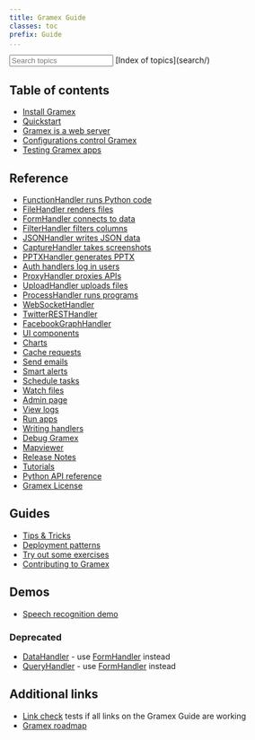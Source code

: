 ```yaml
---
title: Gramex Guide
classes: toc
prefix: Guide
...
```


<link rel="stylesheet" href="search/search.css?v=1">

<input type="search" id="search" placeholder="Search topics" data-url="search/searchindex.json">
[Index of topics](search/)
<script src="node_modules/lunr/lunr.js"></script>
<script src="search/search.js?v=a"></script>


## Table of contents

- [Install Gramex](install/)
- [Quickstart](quickstart/)
- [Gramex is a web server](server/)
- [Configurations control Gramex](config/)
- [Testing Gramex apps](test/)

## Reference

- [FunctionHandler runs Python code](functionhandler/)
- [FileHandler renders files](filehandler/)
- [FormHandler connects to data](formhandler/)
- [FilterHandler filters columns](filterhandler/)
- [JSONHandler writes JSON data](jsonhandler/)
- [CaptureHandler takes screenshots](capturehandler/)
- [PPTXHandler generates PPTX](pptxhandler/)
- [Auth handlers log in users](auth/)
- [ProxyHandler proxies APIs](proxyhandler/)
- [UploadHandler uploads files](uploadhandler/)
- [ProcessHandler runs programs](processhandler/)
- [WebSocketHandler](websockethandler/)
- [TwitterRESTHandler](twitterresthandler/)
- [FacebookGraphHandler](facebookgraphhandler/)
- [UI components](uicomponents/)
- [Charts](chart/)
- [Cache requests](cache/)
- [Send emails](email/)
- [Smart alerts](alert/)
- [Schedule tasks](scheduler/)
- [Watch files](watch/)
- [Admin page](admin/)
- [View logs](logviewer/)
- [Run apps](apps/)
- [Writing handlers](handlers/)
- [Debug Gramex](debug/)
- [Mapviewer](mapviewer/)
- [Release Notes](release/)
- [Tutorials](tutorials/)
- [Python API reference](https://learn.gramener.com/gramex/gramex.html)
- [Gramex License](license/)

## Guides

- [Tips & Tricks](tips/)
- [Deployment patterns](deploy/)
- [Try out some exercises](exercises/)
- [Contributing to Gramex](contributing/)

## Demos

- [Speech recognition demo](speech/)

### Deprecated

- [DataHandler](datahandler/) - use [FormHandler](formhandler/) instead
- [QueryHandler](queryhandler/) - use [FormHandler](formhandler/) instead

## Additional links

- [Link check](linkcheck/) tests if all links on the Gramex Guide are working
- [Gramex roadmap](https://docs.google.com/spreadsheets/d/1D2xScjMWl29JtuuVP7PlsLM3OPJuMBr0VNvzzoR4HwQ/edit#gid=885343597)
